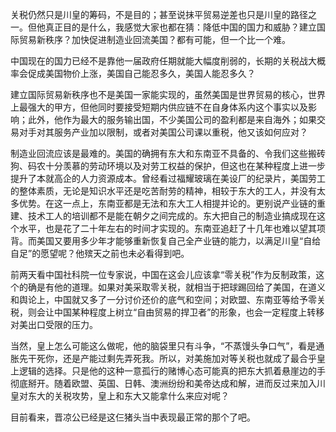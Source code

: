 关税仍然只是川皇的筹码，不是目的；甚至说抹平贸易逆差也只是川皇的路径之一。但他真正目的是什么，我感觉大家也都在猜：降低中国的国力和威胁？建立国际贸易新秩序？加快促进制造业回流美国？都有可能，但一个比一个难。

中国现在的国力已经不是靠他一届政府任期就能大幅度削弱的，长期的关税战大概率会促成美国物价上涨，美国自己能忍多久，美国人能忍多久？

建立国际贸易新秩序也不是美国一家能实现的，虽然美国是世界贸易的核心，世界上最强大的甲方，但他同时要接受短期内供应链不在自身体系内这个事实以及影响；此外，他作为最大的服务输出国，不少美国公司的盈利都是来自海外；如果交易对手对其服务产业加以限制，或者对美国公司课以重税，他又该如何应对？

制造业回流应该是最难的。美国的确拥有东大和东南亚不具备的、令我们这些搬砖狗、码农十分羡慕的劳动环境以及对劳工权益的保护，但这也在某种程度上进一步提升了本就高企的人力资源成本。曾经看过福耀玻璃在美设厂的纪录片，美国劳工的整体素质，无论是知识水平还是吃苦耐劳的精神，相较于东大的工人，并没有太多优势。在这一点上，东南亚都是无法和东大工人相提并论的。更别说产业链的重建、技术工人的培训都不是能在朝夕之间完成的。东大把自己的制造业搞成现在这个水平，也是花了二十年左右的时间才实现的。东南亚追赶了十几年也难以望其项背。而美国又要用多少年才能够重新恢复自己全产业链的能力，以满足川皇“自给自足”的愿望呢？他殡天之前也未必看得到吧。

前两天看中国社科院一位专家说，中国在这会儿应该拿“零关税”作为反制政策，这个的确是有他的道理。如果对美采取零关税，就相当于把球踢回给了美国，在道义和舆论上，中国就又多了一分讨价还价的底气和空间；对欧盟、东南亚等给予零关税，则会让中国某种程度上树立“自由贸易的捍卫者”的形象，也会一定程度上转移对美出口受限的压力。

当然，皇上怎么可能这么做呢，他的脑袋里只有斗争，“不蒸馒头争口气”，看是通胀先干死你，还是产能过剩先弄死我。所以，对美施加对等关税也就成了最合乎皇上逻辑的选择。只是他的这种一意孤行的赌博心态可能真的把东大抓着悬崖边的手彻底掰开。随着欧盟、英国、日韩、澳洲纷纷和美帝达成和解，进而反过来加入川皇对东大的关税攻势，皇上和东大又能拿什么来应对呢？

目前看来，晋凉公已经是这仨猪头当中表现最正常的那个了吧。